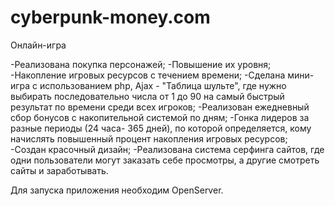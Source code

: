 # cyberpunk-money.com
Онлайн-игра

-Реализована покупка персонажей;
-Повышение их уровня;
-Накопление игровых ресурсов с течением времени;
-Сделана мини-игра с использованием php, Ajax - "Таблица шульте", где нужно выбирать последовательно числа от 1 до 90
на самый быстрый результат по времени среди всех игроков;
-Реализован ежедневный сбор бонусов с накопительной системой по дням;
-Гонка лидеров за разные периоды (24 часа- 365 дней), по которой определяется, кому начислять повышенный процент накопления игровых ресурсов;
-Создан красочный дизайн;
-Реализована система серфинга сайтов, где одни пользователи могут заказать себе просмотры, а другие смотреть сайты и заработывать.

Для запуска приложения необходим OpenServer.
